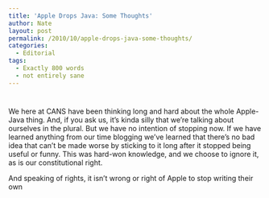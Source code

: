 ```yaml
---
title: 'Apple Drops Java: Some Thoughts'
author: Nate
layout: post
permalink: /2010/10/apple-drops-java-some-thoughts/
categories:
  - Editorial
tags:
  - Exactly 800 words
  - not entirely sane
---
```

# 

We here at CANS have been thinking long and hard about the whole Apple-Java thing. And, if you ask us, it’s kinda silly that we’re talking about ourselves in the plural. But we have no intention of stopping now. If we have learned anything from our time blogging we’ve learned that there’s no bad idea that can’t be made worse by sticking to it long after it stopped being useful or funny. This was hard-won knowledge, and we choose to ignore it, as is our constitutional right.

And speaking of rights, it isn’t wrong or right of Apple to stop writing their own 